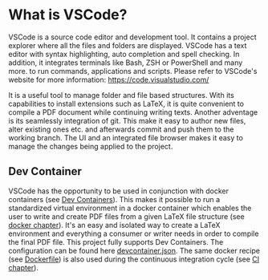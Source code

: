 # What is VSCode?
VSCode is a source code editor and development tool.
It contains a project explorer where all the files and folders are displayed.
VSCode has a text editor with syntax highlighting, auto completion and spell checking.
In addition, it integrates terminals like Bash, ZSH or PowerShell and many more. 
to run commands, applications and scripts.
Please refer to VSCode's website for more information: https://code.visualstudio.com/

It is a useful tool to manage folder and file based structures.
With its capabilities to install extensions such as LaTeX, 
it is quite convenient to compile a PDF document while continuing writing texts.
Another adventage is its seamlessly integration of git.
This make it easy to author new files, alter existing ones etc. and 
afterwards commit and push them to the working branch.
The UI and an integrated file browser makes it easy to manage the changes being applied 
to the project.

## Dev Container
VSCode has the opportunity to be used in conjunction with docker containers 
(see [Dev Containers](https://code.visualstudio.com/docs/devcontainers/containers)).
This makes it possible to run a standardized virtual environment in a docker container 
which enables the user to write and create PDF files from a given LaTeX file structure 
(see [docker chapter](../container/README.md)).
It's an easy and isolated way to create a LaTeX environment and everything a consumer or writer
needs in order to compile the final PDF file.
This project fully supports Dev Containers. 
The configuration can be found here [devcontainer.json](../.devcontainer/devcontainer.json). 
The same docker recipe (see [Dockerfile](../container/Dockerfile)) is also used during the 
continuous integration cycle (see [CI chapter](continuous-integration.md)).

